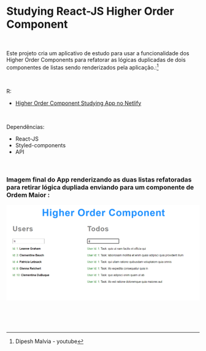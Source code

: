 # Studying React-JS Higher Order Component
 

<br />

Este projeto cria um aplicativo de estudo para usar a funcionalidade dos Higher Order Components para refatorar as lógicas duplicadas de dois componentes de listas sendo renderizados pela aplicação.:[^1]



<br />

R:

- [Higher Order Component Studying App no Netlify](https://reactjs-higher-order-component-study.netlify.app/)

<br />

Dependências:

- React-JS
- Styled-components
- API 


<br />


### Imagem final do App renderizando as duas listas refatoradas para retirar lógica dupliada enviando para um componente de Ordem Maior :

![Imagem final do App renderizando as duas listas refatoradas](/public/images/reactjs-higher-order-component.png)



<br />

<br />
<br />



[^1]:Dipesh Malvia - youtube 
